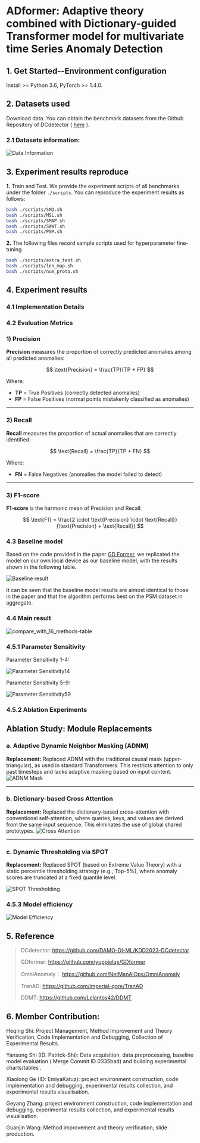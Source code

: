 # ADformer: Adaptive theory combined with Dictionary-guided Transformer model for multivariate time Series Anomaly Detection


## 1. Get Started--Environment configuration

 Install >= Python 3.6, PyTorch >= 1.4.0.

## 2. Datasets used
  Download data. You can obtain the benchmark datasets from the Github Repository of DCdetector ( [here](https://drive.google.com/drive/folders/1RaIJQ8esoWuhyphhmMaH-VCDh-WIluRR) ).

### 2.1 Datasets information:

![Data Information](AD-Model/img/data-information.png)

## 3. Experiment results reproduce

**1.** Train and Test. We provide the experiment scripts of all benchmarks under the folder `./scripts`. You can reproduce the experiment results as follows:

```bash
bash ./scripts/SMD.sh
bash ./scripts/MSL.sh
bash ./scripts/SMAP.sh
bash ./scripts/SWaT.sh
bash ./scripts/PSM.sh
```
**2.** The following files record sample scripts used for hyperparameter fine-tuning

```bash
bash ./scripts/extra_test.sh
bash ./scripts/len_map.sh
bash ./scripts/num_proto.sh
```

## 4. Experiment results

### 4.1 Implementation Details



### 4.2 Evaluation Metrics

### 1) Precision

**Precision** measures the proportion of correctly predicted anomalies among all predicted anomalies:

$$
\text{Precision} = \frac{TP}{TP + FP}
$$

Where:
- **TP** = True Positives (correctly detected anomalies)
- **FP** = False Positives (normal points mistakenly classified as anomalies)

---

### 2) Recall

**Recall** measures the proportion of actual anomalies that are correctly identified:

$$
\text{Recall} = \frac{TP}{TP + FN}
$$

Where:
- **FN** = False Negatives (anomalies the model failed to detect)

---

### 3) F1-score

**F1-score** is the harmonic mean of Precision and Recall:

$$
\text{F1} = \frac{2 \cdot \text{Precision} \cdot \text{Recall}}{\text{Precision} + \text{Recall}}
$$


### 4.3 Baseline model

Based on the code provided in the paper [GD Former](https://arxiv.org/abs/2501.18196), we replicated the model on our own local device as our baseline model, with the results shown in the following table.

![Baseline result](AD-Model/img/difference.png)

It can be seen that the baseline model results are almost identical to those in the paper and that the algorithm performs best on the PSM dataset in aggregate.

### 4.4 Main result

![compare_with_16_methods-table](AD-Model/img/compare_with_16_methods-table.png)

### 4.5.1 Parameter Sensitivity

Parameter Sensitivity 1-4:

![Parameter Sensitivity14](AD-Model/img/param_sensitivity_for1-4.png)

Parameter Sensitivity 5-9:

![Parameter Sensitivity59](AD-Model/img/param_sensitivity_for5-9.png)

### 4.5.2 Ablation Experiments

## Ablation Study: Module Replacements

### a. Adaptive Dynamic Neighbor Masking (ADNM)
**Replacement:** Replaced ADNM with the traditional causal mask (upper-triangular), as used in standard Transformers. This restricts attention to only past timesteps and lacks adaptive masking based on input content.
![ADNM Mask](AD-Model/img/Trangle%20Mask%20vs.%20ADNM%20Mask.png)

---

### b. Dictionary-based Cross Attention
**Replacement:** 
Replaced the dictionary-based cross-attention with conventional self-attention, where queries, keys, and values are derived from the same input sequence. This eliminates the use of global shared prototypes.
![Cross Attention](AD-Model/img/Traditional-Trasformer%20Self-Attention%20vs.%20Dictionary-based%20cross-attention.png)


---

### c. Dynamic Thresholding via SPOT
**Replacement:** Replaced SPOT (based on Extreme Value Theory) with a static percentile thresholding strategy (e.g., Top-5%), where anomaly scores are truncated at a fixed quantile level.

![SPOT Thresholding](AD-Model/img/SPOT.png)

### 4.5.3 Model efficiency

![Model Efficiency](AD-Model/img/Model%20Efficiency%20Comparison.png)

## 5. Reference

> DCdetector: https://github.com/DAMO-DI-ML/KDD2023-DCdetector
> 
> GDformer: https://github.com/yuppielqx/GDformer
> 
> OmniAnomaly： https://github.com/NetManAIOps/OmniAnomaly
> 
> TranAD: https://github.com/imperial-qore/TranAD
> 
> DDMT: https://github.com/Lelantos42/DDMT

## 6. Member Contribution:

Heqing Shi: Project Management, Method Improvement and Theory Verification, Code Implementation and Debugging, Collection of Experimental Results.

Yansong Shi (ID: Patrick-Shi): Data acquisition, data preprocessing, baseline model evaluation ( Merge Commit ID 0335bad) and building experimental charts/tables .

Xiaolong Ge (ID: EmiyaKatuz): project environment construction, code implementation and debugging, experimental results collection, and experimental results visualisation.

Geyang Zhang: project environment construction, code implementation and debugging, experimental results collection, and experimental results visualisation.

Guanjin Wang: Method improvement and theory verification, slide production.
